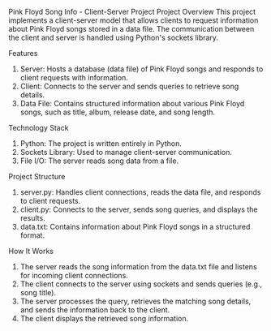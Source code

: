 Pink Floyd Song Info - Client-Server Project
Project Overview
  This project implements a client-server model that allows clients to request information about Pink Floyd songs stored in a data file. 
  The communication between the client and server is handled using Python's sockets library.

Features
  1. Server: Hosts a database (data file) of Pink Floyd songs and responds to client requests with information.
  2. Client: Connects to the server and sends queries to retrieve song details.
  3. Data File: Contains structured information about various Pink Floyd songs, such as title, album, release date, and song length.
     
Technology Stack
  1. Python: The project is written entirely in Python.
  2. Sockets Library: Used to manage client-server communication.
  3. File I/O: The server reads song data from a file.
     
Project Structure
  1. server.py: Handles client connections, reads the data file, and responds to client requests.
  2. client.py: Connects to the server, sends song queries, and displays the results.
  3. data.txt: Contains information about Pink Floyd songs in a structured format.
     
How It Works
  1. The server reads the song information from the data.txt file and listens for incoming client connections.
  2. The client connects to the server using sockets and sends queries (e.g., song title).
  3. The server processes the query, retrieves the matching song details, and sends the information back to the client.
  4. The client displays the retrieved song information.
